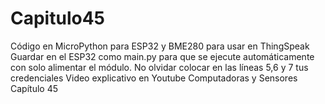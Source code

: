 # Capitulo45
Código en MicroPython para ESP32 y BME280 para usar en ThingSpeak
Guardar en el ESP32 como main.py para que se ejecute automáticamente con solo alimentar el módulo.
No olvidar colocar en las líneas 5,6 y 7 tus credenciales
Video explicativo en Youtube Computadoras y Sensores Capítulo 45

